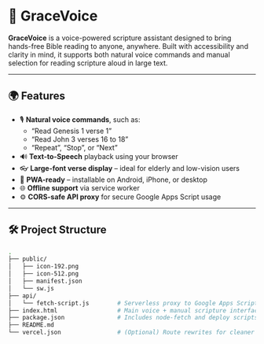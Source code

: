 # 📖 GraceVoice

**GraceVoice** is a voice-powered scripture assistant designed to bring hands-free Bible reading to anyone, anywhere. Built with accessibility and clarity in mind, it supports both natural voice commands and manual selection for reading scripture aloud in large text.

---

## 🌍 Features

- 🎙️ **Natural voice commands**, such as:
  - “Read Genesis 1 verse 1”
  - “Read John 3 verses 16 to 18”
  - “Repeat”, “Stop”, or “Next”
- 🔊 **Text-to-Speech** playback using your browser
- 👓 **Large-font verse display** – ideal for elderly and low-vision users
- 📱 **PWA-ready** – installable on Android, iPhone, or desktop
- 🌐 **Offline support** via service worker
- ⚙️ **CORS-safe API proxy** for secure Google Apps Script usage

---

## 🛠️ Project Structure

```bash
.
├── public/
│   ├── icon-192.png
│   ├── icon-512.png
│   ├── manifest.json
│   └── sw.js
├── api/
│   └── fetch-script.js        # Serverless proxy to Google Apps Script
├── index.html                 # Main voice + manual scripture interface
├── package.json               # Includes node-fetch and deploy scripts
├── README.md
└── vercel.json                # (Optional) Route rewrites for cleaner URLs
